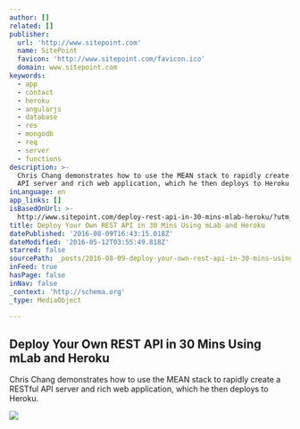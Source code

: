 ```yaml
---
author: []
related: []
publisher:
  url: 'http://www.sitepoint.com'
  name: SitePoint
  favicon: 'http://www.sitepoint.com/favicon.ico'
  domain: www.sitepoint.com
keywords:
  - app
  - contact
  - heroku
  - angularjs
  - database
  - res
  - mongodb
  - req
  - server
  - functions
description: >-
  Chris Chang demonstrates how to use the MEAN stack to rapidly create a RESTful
  API server and rich web application, which he then deploys to Heroku.
inLanguage: en
app_links: []
isBasedOnUrl: >-
  http://www.sitepoint.com/deploy-rest-api-in-30-mins-mlab-heroku/?utm_source=sitepoint&utm_medium=relatedsidebar&utm_term=php
title: Deploy Your Own REST API in 30 Mins Using mLab and Heroku
datePublished: '2016-08-09T16:43:15.018Z'
dateModified: '2016-05-12T03:55:49.818Z'
starred: false
sourcePath: _posts/2016-08-09-deploy-your-own-rest-api-in-30-mins-using-mlab-and-heroku.md
inFeed: true
hasPage: false
inNav: false
_context: 'http://schema.org'
_type: MediaObject

---
```

<article style=""><h1>Deploy Your Own REST API in 30 Mins Using mLab and Heroku</h1><p>Chris Chang demonstrates how to use the MEAN stack to rapidly create a RESTful API server and rich web application, which he then deploys to Heroku.</p><img src="http://www.sitepoint.com/wp-content/themes/sitepoint/assets/images/icon.javascript.png" /></article>